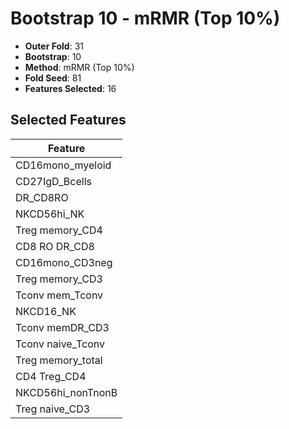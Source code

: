 # Bootstrap 10 - mRMR (Top 10%)

- **Outer Fold**: 31
- **Bootstrap**: 10
- **Method**: mRMR (Top 10%)
- **Fold Seed**: 81
- **Features Selected**: 16

## Selected Features

| Feature |
|---------|
| CD16mono_myeloid |
| CD27IgD_Bcells |
| DR_CD8RO |
| NKCD56hi_NK |
| Treg memory_CD4 |
| CD8 RO DR_CD8 |
| CD16mono_CD3neg |
| Treg memory_CD3 |
| Tconv mem_Tconv |
| NKCD16_NK |
| Tconv memDR_CD3 |
| Tconv naive_Tconv |
| Treg memory_total |
| CD4 Treg_CD4 |
| NKCD56hi_nonTnonB |
| Treg naive_CD3 |
